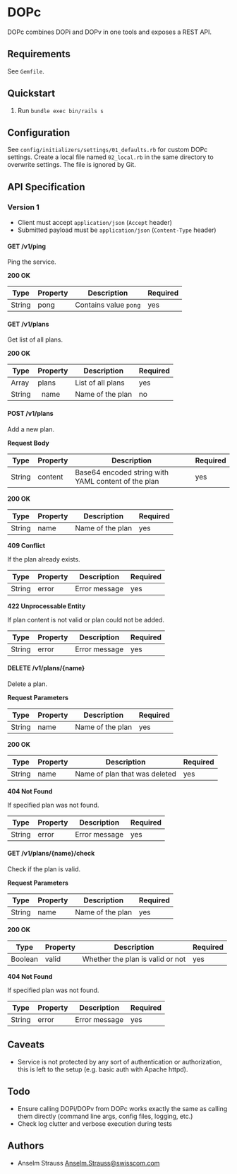 # DOPc

DOPc combines DOPi and DOPv in one tools and exposes a REST API.

## Requirements

See `Gemfile`.

## Quickstart

1. Run `bundle exec bin/rails s`

## Configuration

See `config/initializers/settings/01_defaults.rb` for custom DOPc settings.
Create a local file named `02_local.rb` in the same directory to overwrite
settings. The file is ignored by Git.

## API Specification

### Version 1

* Client must accept `application/json` (`Accept` header)
* Submitted payload must be `application/json` (`Content-Type` header)

#### GET /v1/ping

Ping the service.

**200 OK**

| Type | Property | Description | Required |
| --- | --- | --- | --- |
| String | pong | Contains value `pong` | yes |

#### GET /v1/plans

Get list of all plans.

**200 OK**

| Type | Property | Description | Required |
| --- | --- | --- | --- |
| Array | plans | List of all plans | yes |
| String | &nbsp;&nbsp;name | Name of the plan | no |

#### POST /v1/plans

Add a new plan.

**Request Body**

| Type | Property | Description | Required |
| --- | --- | --- | --- |
| String | content | Base64 encoded string with YAML content of the plan | yes |

**200 OK**

| Type | Property | Description | Required |
| --- | --- | --- | --- |
| String | name | Name of the plan | yes |

**409 Conflict**

If the plan already exists.

| Type | Property | Description | Required |
| --- | --- | --- | --- |
| String | error | Error message | yes |

**422 Unprocessable Entity**

If plan content is not valid or plan could not be added.

| Type | Property | Description | Required |
| --- | --- | --- | --- |
| String | error | Error message | yes |

#### DELETE /v1/plans/{name}

Delete a plan.

**Request Parameters**

| Type | Property | Description | Required |
| --- | --- | --- | --- |
| String | name | Name of the plan | yes |

**200 OK**

| Type | Property | Description | Required |
| --- | --- | --- | --- |
| String | name | Name of plan that was deleted | yes |

**404 Not Found**

If specified plan was not found.

| Type | Property | Description | Required |
| --- | --- | --- | --- |
| String | error | Error message | yes |

#### GET /v1/plans/{name}/check

Check if the plan is valid.

**Request Parameters**

| Type | Property | Description | Required |
| --- | --- | --- | --- |
| String | name | Name of the plan | yes |

**200 OK**

| Type | Property | Description | Required |
| --- | --- | --- | --- |
| Boolean | valid | Whether the plan is valid or not | yes |

**404 Not Found**

If specified plan was not found.

| Type | Property | Description | Required |
| --- | --- | --- | --- |
| String | error | Error message | yes |

## Caveats

* Service is not protected by any sort of authentication or authorization, this
  is left to the setup (e.g. basic auth with Apache httpd).

## Todo

* Ensure calling DOPi/DOPv from DOPc works exactly the same as calling them
  directly (command line args, config files, logging, etc.)
* Check log clutter and verbose execution during tests

## Authors

* Anselm Strauss <Anselm.Strauss@swisscom.com>
